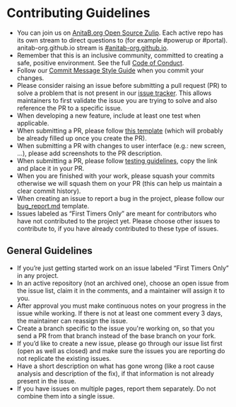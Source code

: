 # Contributing Guidelines

- You can join us on [AnitaB.org Open Source Zulip](https://anitab-org.zulipchat.com/). Each active repo has its own stream to direct questions to (for example #powerup or #portal). anitab-org.github.io stream is [#anitab-org.github.io](https://anitab-org.zulipchat.com/#narrow/stream/235478-anitab-org.2Egithub.2Eio).
- Remember that this is an inclusive community, committed to creating a safe, positive environment. See the full [Code of Conduct](http://www.systers.io/code-of-conduct.html).
- Follow our [Commit Message Style Guide](https://github.com/anitab-org/mentorship-android/wiki/Commit-Message-Style-Guide) when you commit your changes.
- Please consider raising an issue before submitting a pull request (PR) to solve a problem that is not present in our [issue tracker](https://github.com/anitab-org/anitab-org.github.io/issues). This allows maintainers to first validate the issue you are trying to solve and also reference the PR to a specific issue.
- When developing a new feature, include at least one test when applicable.
- When submitting a PR, please follow [this template](PULL_REQUEST_TEMPLATE.md) (which will probably be already filled up once you create the PR).
- When submitting a PR with changes to user interface (e.g.: new screen, ...), please add screenshots to the PR description.
- When submitting a PR, please follow [testing guidelines](https://github.com/anitab-org/anitab-org.github.io/wiki/Prepare-testing-GitHub-Pages-for-your-PR), copy the link and place it in your PR.
- When you are finished with your work, please squash your commits otherwise we will squash them on your PR (this can help us maintain a clear commit history).
- When creating an issue to report a bug in the project, please follow our [bug_report.md](.github/ISSUE_TEMPLATE/bug_report.md) template.
- Issues labeled as “First Timers Only” are meant for contributors who have not contributed to the project yet. Please choose other issues to contribute to, if you have already contributed to these type of issues.

## General Guidelines

- If you’re just getting started work on an issue labeled “First Timers Only” in any project.
- In an active repository (not an archived one), choose an open issue from the issue list, claim it in the comments, and a maintainer will assign it to you.
- After approval you must make continuous notes on your progress in the issue while working. If there is not at least one comment every 3 days, the maintainer can reassign the issue.
- Create a branch specific to the issue you're working on, so that you send a PR from that branch instead of the base branch on your fork.
- If you’d like to create a new issue, please go through our issue list first (open as well as closed) and make sure the issues you are reporting do not replicate the existing issues.
- Have a short description on what has gone wrong (like a root cause analysis and description of the fix), if that information is not already present in the issue.
- If you have issues on multiple pages, report them separately. Do not combine them into a single issue.
